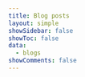 ```yaml
---
title: Blog posts
layout: simple
showSidebar: false
showToc: false
data:
  - blogs
showComments: false
---
```


<BlogsList blogs={blogs}/>
